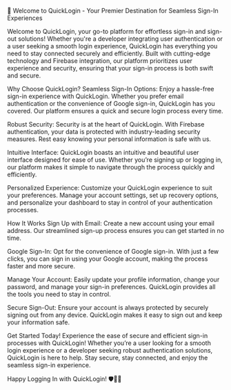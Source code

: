 🚀 Welcome to QuickLogin - Your Premier Destination for Seamless Sign-In Experiences

Welcome to QuickLogin, your go-to platform for effortless sign-in and sign-out solutions! Whether you're a developer integrating user authentication or a user seeking a smooth login experience, QuickLogin has everything you need to stay connected securely and efficiently. Built with cutting-edge technology and Firebase integration, our platform prioritizes user experience and security, ensuring that your sign-in process is both swift and secure.

Why Choose QuickLogin?
Seamless Sign-In Options:
Enjoy a hassle-free sign-in experience with QuickLogin. Whether you prefer email authentication or the convenience of Google sign-in, QuickLogin has you covered. Our platform ensures a quick and secure login process every time.

Robust Security:
Security is at the heart of QuickLogin. With Firebase authentication, your data is protected with industry-leading security measures. Rest easy knowing your personal information is safe with us.

Intuitive Interface:
QuickLogin boasts an intuitive and beautiful user interface designed for ease of use. Whether you’re signing up or logging in, our platform makes it simple to navigate through the process quickly and efficiently.

Personalized Experience:
Customize your QuickLogin experience to suit your preferences. Manage your account settings, set up recovery options, and personalize your dashboard to stay in control of your authentication processes.

How It Works
Sign Up with Email:
Create a new account using your email address. Our streamlined sign-up process ensures you can get started in no time.

Google Sign-In:
Opt for the convenience of Google sign-in. With just a few clicks, you can sign in using your Google account, making the process faster and more secure.

Manage Your Account:
Easily update your profile information, change your password, and manage your sign-in preferences. QuickLogin provides all the tools you need to stay in control.

Secure Sign-Out:
Ensure your account is always protected by securely signing out from any device. QuickLogin makes it easy to sign out and keep your information safe.

Get Started Today!
Experience the ease of secure and efficient sign-in processes with QuickLogin! Whether you’re a user looking for a smooth login experience or a developer seeking robust authentication solutions, QuickLogin is here to help. Stay secure, stay connected, and enjoy the seamless sign-in experience.

Happy Logging In with QuickLogin! 🛡️📲🔐
